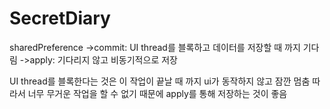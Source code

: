 # SecretDiary
sharedPreference
->commit: UI thread를 블록하고 데이터를 저장할 때 까지 기다림 
->apply: 기다리지 않고 비동기적으로 저장

UI thread를 블록한다는 것은 이 작업이 끝날 때 까지 ui가 동작하지 않고 잠깐 멈춤
따라서 너무 무거운 작업을 할 수 없기 때문에 apply를 통해 저장하는 것이 좋음
